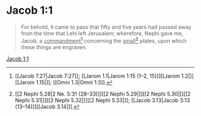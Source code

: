 # Jacob 1:1

> For behold, it came to pass that fifty and five years had passed away from the time that Lehi left Jerusalem; wherefore, Nephi gave me, Jacob, a <u>commandment</u>[^a] concerning the <u>small</u>[^b] plates, upon which these things are engraven.

[Jacob 1:1](https://www.churchofjesuschrist.org/study/scriptures/bofm/jacob/1?lang=eng&id=p1#p1)


[^a]: [[Jacob 7.27|Jacob 7:27]]; [[Jarom 1.1|Jarom 1:15 (1–2, 15)]][[Jarom 1.2|]][[Jarom 1.15|]]; [[Omni 1.3|Omni 1:3]].  
[^b]: [[2 Nephi 5.28|2 Ne. 5:31 (28–33)]][[2 Nephi 5.29|]][[2 Nephi 5.30|]][[2 Nephi 5.31|]][[2 Nephi 5.32|]][[2 Nephi 5.33|]]; [[Jacob 3.13|Jacob 3:13 (13–14)]][[Jacob 3.14|]].  
